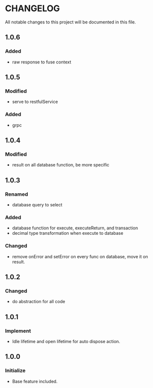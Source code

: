 # CHANGELOG
All notable changes to this project will be documented in this file.

## 1.0.6
### Added
* raw response to fuse context


## 1.0.5
### Modified
* serve to restfulService
### Added
* grpc


## 1.0.4
### Modified
* result on all database function, be more specific


## 1.0.3
### Renamed
* database query to select


### Added
* database function for execute, executeReturn, and transaction
* decimal type transformation when execute to database
### Changed
* remove onError and setError on every func on database, move it on result.


## 1.0.2
### Changed
* do abstraction for all code


## 1.0.1
### Implement
* Idle lifetime and open lifetime for auto dispose action.


## 1.0.0
### Initialize
* Base feature included.
